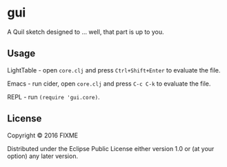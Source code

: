 # gui

A Quil sketch designed to ... well, that part is up to you.

## Usage

LightTable - open `core.clj` and press `Ctrl+Shift+Enter` to evaluate the file.

Emacs - run cider, open `core.clj` and press `C-c C-k` to evaluate the file.

REPL - run `(require 'gui.core)`.

## License

Copyright © 2016 FIXME

Distributed under the Eclipse Public License either version 1.0 or (at
your option) any later version.
